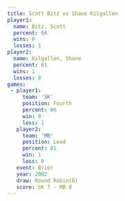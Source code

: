 ```yaml
---
title: Scott Bitz vs Shane Kilgallen
player1:                
  name: Bitz, Scott     
  percent: 66           
  wins: 0               
  losses: 1             
player2:                
  name: Kilgallen, Shane
  percent: 81           
  wins: 1               
  losses: 0             
games:
 - player1:          
     team: 'SK'      
     position: Fourth
     percent: 66     
     win: 0          
     loss: 1         
   player2:        
     team: 'MB'    
     position: Lead
     percent: 81   
     win: 1        
     loss: 0       
   event: Brier        
   year: 2002          
   draw: Round Robin(6)
   score: SK 7 - MB 8  
---
```

